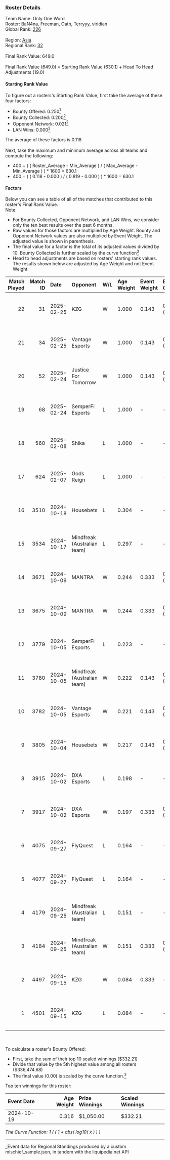 ### Roster Details<br />
Team Name: Only One Word<br />
Roster: BaN4na, Freeman, Oath, Terryyy, viridian<br />
Global Rank: [226](../../standings_global_2025_03_01.md)<br />
<br />
Region: [Asia]( ../../standings_asia_2025_03_01.md)<br />
Regional Rank: [32]( ../../standings_asia_2025_03_01.md)<br />
<br />
Final Rank Value:  649.0<br />
<br />
Final Rank Value (649.0) = Starting Rank Value (630.1) + Head To Head Adjustments (19.0)<br />

#### Starting Rank Value<br />
To figure out a rosters's Starting Rank Value, first take the average of these four factors:<br />
- Bounty Offered: 0.250[<sup>1</sup>](#table2)
- Bounty Collected: 0.200[<sup>2</sup>](#table1)
- Opponent Network: 0.021[<sup>2</sup>](#table1)
- LAN Wins: 0.000[<sup>2</sup>](#table1)

The average of these factors is 0.118<br />
<br />
Next, take the maximum and minimum average across all teams and compute the following:<br />
- 400 + ( ( Roster_Average - Min_Average ) / ( Max_Average - Min_Average ) ) * 1600 = 630.1
- 400 + ( ( 0.118 - 0.000 ) / ( 0.819 - 0.000 ) ) * 1600 = 630.1


#### Factors<br />
Below you can see a table of all of the matches that contributed to this roster's Final Rank Value.<br />
Note:<br />

- For Bounty Collected, Opponent Network, and LAN Wins, we consider only the ten best results over the past 6 months.
- Raw values for those factors are multiplied by Age Weight. Bounty and Opponent Network values are also multiplied by Event Weight. The adjusted value is shown in parenthesis.
- The final value for a factor is the total of its adjusted values divided by 10. Bounty Collected is further scaled by the curve function[<sup>3</sup>](#curveFunction)
- Head to head adjustments are based on rosters' starting rank values. The results shown below are adjusted by Age Weight and not Event Weight
<span id="table1"></span><br />


| Match Played | Match ID | Date       | Opponent                    | W/L | Age Weight | Event Weight | Bounty Collected | Opponent Network | LAN Wins  | H2H Adj. | Roster                                   |
| -: | -: | :- | :- | :- | :- | :- | :- | :- | :- | -: | :- |
|           22 |       31 | 2025-02-25 | KZG                         | W   | 1.000      | 0.143        | 0.001 (0.000)    | 0.196 (0.028)    | 0 (0.000) |    14.45 | BaN4na, Freeman, Oath, Terryyy, viridian |
|           21 |       34 | 2025-02-25 | Vantage Esports             | W   | 1.000      | 0.143        | 0.003 (0.000)    | 0.390 (0.056)    | 0 (0.000) |    17.18 | BaN4na, Freeman, Oath, Terryyy, viridian |
|           20 |       52 | 2025-02-24 | Justice For Tomorrow        | W   | 1.000      | 0.143        | 0.001 (0.000)    | 0.482 (0.069)    | 0 (0.000) |    17.27 | BaN4na, Freeman, Oath, Terryyy, viridian |
|           19 |       68 | 2025-02-24 | SemperFi Esports            | L   | 1.000      | -            | -                | -                | -         |   -12.05 | BaN4na, Freeman, Oath, Terryyy, viridian |
|           18 |      560 | 2025-02-08 | Shika                       | L   | 1.000      | -            | -                | -                | -         |   -16.38 | BaN4na, neo, Oath, Terryyy, viridian     |
|           17 |      624 | 2025-02-07 | Gods Reign                  | L   | 1.000      | -            | -                | -                | -         |    -5.61 | BaN4na, neo, Oath, Terryyy, viridian     |
|           16 |     3510 | 2024-10-18 | Housebets                   | L   | 0.304      | -            | -                | -                | -         |    -5.07 | BaN4na, neo, Oath, Terryyy, viridian     |
|           15 |     3534 | 2024-10-17 | Mindfreak (Australian team) | L   | 0.297      | -            | -                | -                | -         |    -3.77 | BaN4na, neo, Oath, Terryyy, viridian     |
|           14 |     3671 | 2024-10-09 | MANTRA                      | W   | 0.244      | 0.333        | 0.000 (0.000)    | 0.196 (0.016)    | 0 (0.000) |     3.47 | BaN4na, neo, Oath, Terryyy, viridian     |
|           13 |     3675 | 2024-10-09 | MANTRA                      | W   | 0.244      | 0.333        | 0.000 (0.000)    | 0.196 (0.016)    | 0 (0.000) |     3.54 | BaN4na, neo, Oath, Terryyy, viridian     |
|           12 |     3779 | 2024-10-05 | SemperFi Esports            | L   | 0.223      | -            | -                | -                | -         |    -4.47 | BaN4na, neo, Oath, Terryyy, viridian     |
|           11 |     3780 | 2024-10-05 | Mindfreak (Australian team) | W   | 0.222      | 0.143        | 0.002 (0.000)    | 0.099 (0.003)    | 0 (0.000) |     4.13 | BaN4na, neo, Oath, Terryyy, viridian     |
|           10 |     3782 | 2024-10-05 | Vantage Esports             | W   | 0.221      | 0.143        | 0.003 (0.000)    | 0.390 (0.012)    | 0 (0.000) |     3.60 | BaN4na, neo, Oath, Terryyy, viridian     |
|            9 |     3805 | 2024-10-04 | Housebets                   | W   | 0.217      | 0.143        | 0.001 (0.000)    | 0.134 (0.004)    | 0 (0.000) |     3.26 | BaN4na, neo, Oath, Terryyy, viridian     |
|            8 |     3915 | 2024-10-02 | DXA Esports                 | L   | 0.198      | -            | -                | -                | -         |    -3.47 | BaN4na, neo, Oath, Terryyy, viridian     |
|            7 |     3917 | 2024-10-02 | DXA Esports                 | W   | 0.197      | 0.333        | 0.000 (0.000)    | -                | 0 (0.000) |     2.79 | BaN4na, neo, Oath, Terryyy, viridian     |
|            6 |     4075 | 2024-09-27 | FlyQuest                    | L   | 0.164      | -            | -                | -                | -         |    -0.37 | BaN4na, neo, Oath, Terryyy, viridian     |
|            5 |     4077 | 2024-09-27 | FlyQuest                    | L   | 0.164      | -            | -                | -                | -         |    -0.37 | BaN4na, neo, Oath, Terryyy, viridian     |
|            4 |     4179 | 2024-09-25 | Mindfreak (Australian team) | L   | 0.151      | -            | -                | -                | -         |    -1.95 | BaN4na, neo, Oath, Terryyy, viridian     |
|            3 |     4184 | 2024-09-25 | Mindfreak (Australian team) | W   | 0.151      | 0.333        | 0.002 (0.000)    | 0.099 (0.005)    | 0 (0.000) |     2.83 | BaN4na, neo, Oath, Terryyy, viridian     |
|            2 |     4497 | 2024-09-15 | KZG                         | W   | 0.084      | 0.333        | -                | 0.196 (0.006)    | -         |     1.30 | BaN4na, neo, Oath, Terryyy, viridian     |
|            1 |     4501 | 2024-09-15 | KZG                         | L   | 0.084      | -            | -                | -                | -         |    -1.36 | BaN4na, neo, Oath, Terryyy, viridian     |

<br />
<span id="table2"></span><br />
To calculate a roster's Bounty Offered:<br />

- First, take the sum of their top 10 scaled winnings ($332.21)
- Divide that value by the 5th highest value among all rosters ($336,474.68)
- The final value (0.00) is scaled by the curve function.[<sup>3</sup>](#curveFunction)

Top ten winnings for this roster:<br />

| Event Date | Age Weight | Prize Winnings | Scaled Winnings |
| :- | -: | :- | :- |
| 2024-10-19 |      0.316 | $1,050.00      | $332.21         |


<span id="curveFunction"></span>_The Curve Function: 1 / ( 1 + abs( log10( x ) ) )_<br />

---
_Event data for Regional Standings produced by a custom mischief_sample.json, in tandem with the liquipedia.net API<br />
